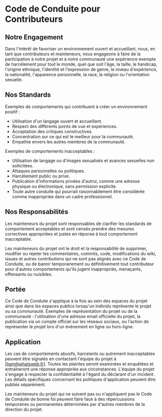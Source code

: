 # Code de Conduite pour Contributeurs

## Notre Engagement

Dans l'intérêt de favoriser un environnement ouvert et accueillant, nous, en tant que contributeurs et mainteneurs, nous engageons à faire de la participation à notre projet et à notre communauté une expérience exempte de harcèlement pour tout le monde, quel que soit l'âge, la taille, le handicap, l'origine ethnique, l'identité et l'expression de genre, le niveau d'expérience, la nationalité, l'apparence personnelle, la race, la religion ou l'orientation sexuelle.

## Nos Standards

Exemples de comportements qui contribuent à créer un environnement positif :

- Utilisation d'un langage ouvert et accueillant.
- Respect des différents points de vue et expériences.
- Acceptation des critiques constructives.
- Concentration sur ce qui est le meilleur pour la communauté.
- Empathie envers les autres membres de la communauté.

Exemples de comportements inacceptables :

- Utilisation de langage ou d'images sexualisés et avances sexuelles non sollicitées.
- Attaques personnelles ou politiques.
- Harcèlement public ou privé.
- Publication d'informations privées d'autrui, comme une adresse physique ou électronique, sans permission explicite.
- Toute autre conduite qui pourrait raisonnablement être considérée comme inappropriée dans un cadre professionnel.

## Nos Responsabilités

Les mainteneurs du projet sont responsables de clarifier les standards de comportement acceptables et sont censés prendre des mesures correctives appropriées et justes en réponse à tout comportement inacceptable.

Les mainteneurs du projet ont le droit et la responsabilité de supprimer, modifier ou rejeter les commentaires, commits, code, modifications du wiki, issues et autres contributions qui ne sont pas alignés avec ce Code de Conduite, ou de bannir temporairement ou définitivement tout contributeur pour d'autres comportements qu'ils jugent inappropriés, menaçants, offensants ou nuisibles.

## Portée

Ce Code de Conduite s'applique à la fois au sein des espaces du projet ainsi que dans les espaces publics lorsqu'un individu représente le projet ou sa communauté. Exemples de représentation du projet ou de la communauté : l'utilisation d'une adresse email officielle du projet, la publication via un compte officiel sur les réseaux sociaux, ou l'action de représenter le projet lors d'un événement en ligne ou hors-ligne.

## Application

Les cas de comportements abusifs, harcelants ou autrement inacceptables peuvent être signalés en contactant l'équipe du projet à [liam@whatsweb.fr]. Toutes les plaintes seront examinées et enquêtées et entraîneront une réponse appropriée aux circonstances. L'équipe du projet s'engage à respecter la confidentialité à l'égard du déclarant d'un incident. Les détails spécifiques concernant les politiques d'application peuvent être publiés séparément.

Les mainteneurs du projet qui ne suivent pas ou n'appliquent pas le Code de Conduite de bonne foi peuvent faire face à des répercussions temporaires ou permanentes déterminées par d'autres membres de la direction du projet.